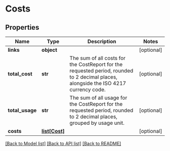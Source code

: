 # Costs

## Properties
Name | Type | Description | Notes
------------ | ------------- | ------------- | -------------
**links** | **object** |  | [optional] 
**total_cost** | **str** | The sum of all costs for the CostReport for the requested period, rounded to 2 decimal places, alongside the ISO 4217 currency code. | [optional] 
**total_usage** | **str** | The sum of all usage for the CostReport for the requested period, rounded to 2 decimal places, grouped by usage unit. | [optional] 
**costs** | [**list[Cost]**](Cost.md) |  | [optional] 

[[Back to Model list]](../README.md#documentation-for-models) [[Back to API list]](../README.md#documentation-for-api-endpoints) [[Back to README]](../README.md)


